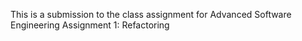 This is a submission to the class assignment for Advanced Software Engineering Assignment 1: Refactoring